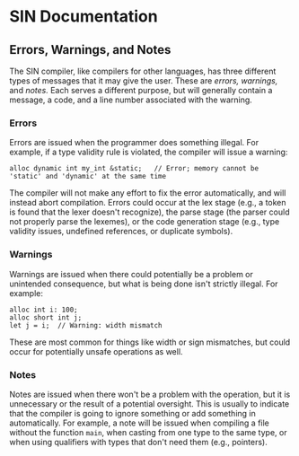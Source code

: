 # SIN Documentation

## Errors, Warnings, and Notes

The SIN compiler, like compilers for other languages, has three different types of messages that it may give the user. These are _errors, warnings,_ and _notes._ Each serves a different purpose, but will generally contain a message, a code, and a line number associated with the warning.

### Errors

Errors are issued when the programmer does something illegal. For example, if a type validity rule is violated, the compiler will issue a warning:

    alloc dynamic int my_int &static;   // Error; memory cannot be 'static' and 'dynamic' at the same time

The compiler will not make any effort to fix the error automatically, and will instead abort compilation. Errors could occur at the lex stage (e.g., a token is found that the lexer doesn't recognize), the parse stage (the parser could not properly parse the lexemes), or the code generation stage (e.g., type validity issues, undefined references, or duplicate symbols).

### Warnings

Warnings are issued when there could potentially be a problem or unintended consequence, but what is being done isn't strictly illegal. For example:

    alloc int i: 100;
    alloc short int j;
    let j = i;  // Warning: width mismatch

These are most common for things like width or sign mismatches, but could occur for potentially unsafe operations as well.

### Notes

Notes are issued when there won't be a problem with the operation, but it is unnecessary or the result of a potential oversight. This is usually to indicate that the compiler is going to ignore something or add something in automatically. For example, a note will be issued when compiling a file without the function `main`, when casting from one type to the same type, or when using qualifiers with types that don't need them (e.g., pointers).
